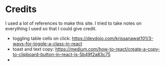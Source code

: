 # Credits

I used a lot of references to make this site. I tried to take notes on everything I used so that I could give credit.

- toggling table cells on click: https://devdojo.com/krissanawat101/3-ways-for-toggle-a-class-in-react
- toast and text copy: https://medium.com/how-to-react/create-a-copy-to-clipboard-button-in-react-js-5b49f2a83c75
-

